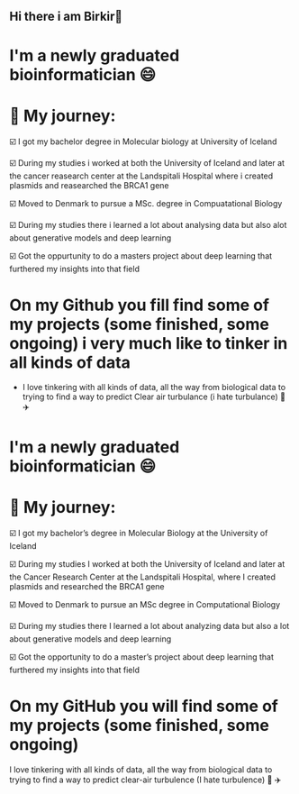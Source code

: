 ## Hi there i am Birkir👋

# I'm a newly graduated bioinformatician 😄 

# 👣 My journey: 

☑️ I got my bachelor degree in Molecular biology at University of Iceland

☑️ During my studies i worked at both the University of Iceland and later at the cancer reasearch center at the Landspitali Hospital where i created plasmids and reasearched the BRCA1 gene

☑️ Moved to Denmark to pursue a MSc. degree in Compuatational Biology

☑️ During my studies there i learned a lot about analysing data but also alot about generative models and deep learning

☑️ Got the oppurtunity to do a masters project about deep learning that furthered my insights into that field


# On my Github you fill find some of my projects (some finished, some ongoing) i very much like to tinker in all kinds of data

- I love tinkering with all kinds of data, all the way from biological data to trying to find a way to predict Clear air turbulance (i hate turbulance) 🧬 ✈️

# I'm a newly graduated bioinformatician 😄

# 👣 My journey:

☑️ I got my bachelor’s degree in Molecular Biology at the University of Iceland

☑️ During my studies I worked at both the University of Iceland and later at the Cancer Research Center at the Landspitali Hospital, where I created plasmids and researched the BRCA1 gene

☑️ Moved to Denmark to pursue an MSc degree in Computational Biology

☑️ During my studies there I learned a lot about analyzing data but also a lot about generative models and deep learning

☑️ Got the opportunity to do a master’s project about deep learning that furthered my insights into that field

# On my GitHub you will find some of my projects (some finished, some ongoing)

I love tinkering with all kinds of data, all the way from biological data to trying to find a way to predict clear-air turbulence (I hate turbulence) 🧬 ✈️









<!--
**birkirorri/birkirorri** is a ✨ _special_ ✨ repository because its `README.md` (this file) appears on your GitHub profile.

Here are some ideas to get you started:

- 🔭 I’m currently working on ...
- 🌱 I’m currently learning ...
- 👯 I’m looking to collaborate on ...
- 🤔 I’m looking for help with ...
- 💬 Ask me about ...
- 📫 How to reach me: ...
- 😄 Pronouns: ...
- ⚡ Fun fact: ...
-->
